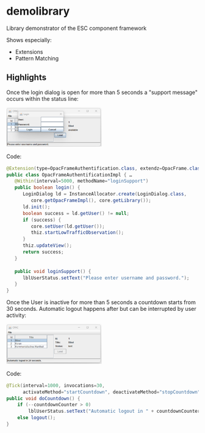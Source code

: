 # demolibrary

Library demonstrator of the ESC component framework

Shows especially:
* Extensions
* Pattern Matching

## Highlights
Once the login dialog is open for more than 5 seconds a "support message" occurs within the status line:

<img src="pics/loginsupport.png" width="250" />

Code:
```Java
@Extension(type=OpacFrameAuthentification.class, extendz=OpacFrame.class) …
public class OpacFrameAuthentificationImpl { …
   @Within(interval=5000, methodName="loginSupport")
   public boolean login() {
      LoginDialog ld = InstanceAllocator.create(LoginDialog.class, 
         core.getOpacFrameImpl(), core.getLibrary());
      ld.init();
      boolean success = ld.getUser() != null;
      if (success) {
         core.setUser(ld.getUser());
         thiz.startLowTrafficObservation();
      }
      thiz.updateView();
      return success;
   }

   public void loginSupport() {
      lblUserStatus.setText("Please enter username and password.");
   }
}
```

Once the User is inactive for more than 5 seconds a countdown starts from 30 seconds. Automatic logout happens after but can be interrupted by user activity:

<img src="pics/autologout.png" width="250" />

Code:
```Java
@Tick(interval=1000, invocations=30, 
      activateMethod="startCountdown", deactivateMethod="stopCountdown")
public void doCountdown() {
	if (--countdownCounter > 0)
		lblUserStatus.setText("Automatic logout in " + countdownCounter + " seconds.");
	else logout(); 
}
```

